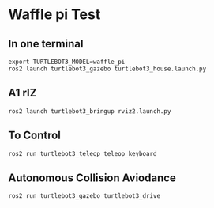 # Waffle pi Test

## In one terminal
```  
export TURTLEBOT3_MODEL=waffle_pi
ros2 launch turtlebot3_gazebo turtlebot3_house.launch.py
```  
## A1 rIZ
```  
ros2 launch turtlebot3_bringup rviz2.launch.py
```  
## To Control
```  
ros2 run turtlebot3_teleop teleop_keyboard
```  
## Autonomous Collision Aviodance
```  
ros2 run turtlebot3_gazebo turtlebot3_drive
```  
